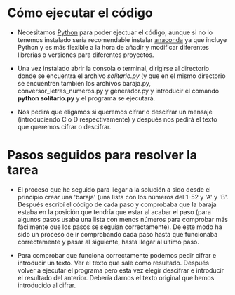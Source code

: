 # Cómo ejecutar el código

- Necesitamos [Python](https://www.python.org/) para poder ejectuar el código, aunque si no lo tenemos instalado sería recomendable instalar [anaconda](https://www.anaconda.com/products/individual) ya que incluye Python y es más flexible a la hora de añadir y modificar diferentes librerias o versiones para diferentes proyectos.

- Una vez instalado abrir la consola o terminal, dirigirse al directorio donde se encuentra el archivo _solitario.py_ (y que en el mismo directorio se encuentren también los archivos baraja.py, conversor_letras_numeros.py y generador.py y introducir el comando **python solitario.py** y el programa se ejecutará.

- Nos pedirá que eligamos si queremos cifrar o descifrar un mensaje (introduciendo C o D respectivamente) y después nos pedirá el texto que queremos cifrar o descifrar.

# Pasos seguidos para resolver la tarea

- El proceso que he seguido para llegar a la solución a sido desde el principio crear una 'baraja' (una lista con los números del 1-52 y 'A' y 'B'. Después escribí el código de cada paso y comprobaba que la baraja estaba en la posición que tendría que estar al acabar el paso (para algunos pasos usaba una lista con menos números para comprobar más fácilmente que los pasos se seguían correctamente). De este modo ha sido un proceso de ir comprobando cada paso hasta que funcionaba correctamente y pasar al siguiente, hasta llegar al último paso.

- Para comprobar que funciona correctamente podemos pedir cifrar e introducir un texto. Ver el texto que sale como resultado. Después volver a ejecutar el programa pero esta vez elegir descifrar e introducir el resultado del anterior. Debería darnos el texto original que hemos introducido al cifrar.
